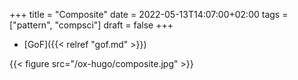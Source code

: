 +++
title = "Composite"
date = 2022-05-13T14:07:00+02:00
tags = ["pattern", "compsci"]
draft = false
+++

-   [GoF]({{< relref "gof.md" >}})

{{< figure src="/ox-hugo/composite.jpg" >}}
